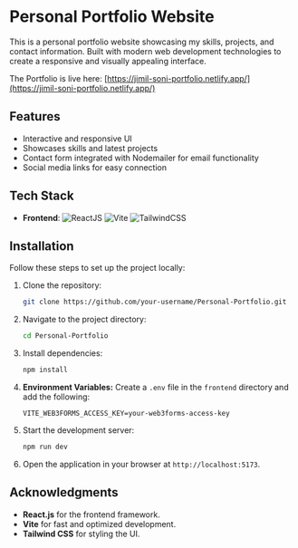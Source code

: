 # Personal Portfolio Website

This is a personal portfolio website showcasing my skills, projects, and contact information. Built with modern web development technologies to create a responsive and visually appealing interface.  

The Portfolio is live here: [https://jimil-soni-portfolio.netlify.app/](https://jimil-soni-portfolio.netlify.app/)

## Features

- Interactive and responsive UI
- Showcases skills and latest projects
- Contact form integrated with Nodemailer for email functionality
- Social media links for easy connection

## Tech Stack

- **Frontend**: ![ReactJS](https://img.shields.io/badge/ReactJS-61DAFB?style=for-the-badge&logo=react&logoColor=white) ![Vite](https://img.shields.io/badge/Vite-646CFF?style=for-the-badge&logo=vite&logoColor=white) ![TailwindCSS](https://img.shields.io/badge/TailwindCSS-06B6D4?style=for-the-badge&logo=tailwindcss&logoColor=white)

## Installation

Follow these steps to set up the project locally:

1. Clone the repository:
   ```bash
   git clone https://github.com/your-username/Personal-Portfolio.git
   ```

2. Navigate to the project directory:
   ```bash
   cd Personal-Portfolio
   ```

3. Install dependencies:
   ```bash
   npm install
   ```

4. **Environment Variables:**
   Create a `.env` file in the `frontend` directory and add the following:
   ```plaintext
   VITE_WEB3FORMS_ACCESS_KEY=your-web3forms-access-key
   ```

5. Start the development server:
   ```bash
   npm run dev
   ```

6. Open the application in your browser at `http://localhost:5173`.


## Acknowledgments

- **React.js** for the frontend framework.
- **Vite** for fast and optimized development.
- **Tailwind CSS** for styling the UI.


